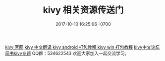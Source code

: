 ﻿---
layout: post
title: kivy 相关资源传送门
date: 2017-10-10 16:25:06 -0700
key: blog
tags:
- bootstrap
- javascript
- php
- AngularJS
---
[kivy 官网](https://kivy.org/#home)
[kivy 中文翻译 ](https://github.com/Kivy-CN/Kivy-CN)
[kivy android 打包教程 ](https://github.com/nkiiiiid/kivy-apk)
[kivy win 打包教程](https://github.com/nkiiiiid/kivy-exe)
[kivy中文论坛 ](http://kivy.club/forum.php)
[简书kivy专题](http://www.jianshu.com/c/f990f02e26d4)
QQ群：534622543
欢迎大家加入一起交流学习。